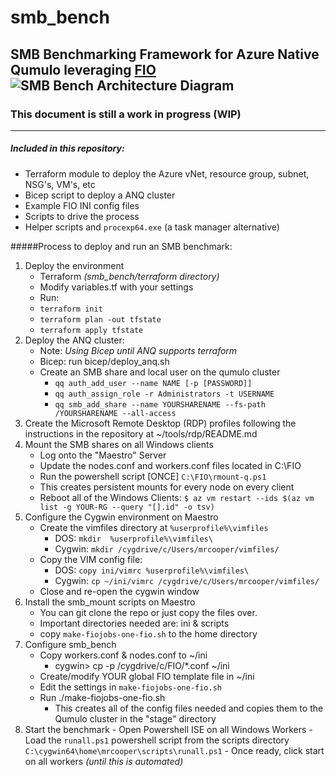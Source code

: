 # smb_bench
SMB Benchmarking Framework for Azure Native Qumulo leveraging [FIO](https://github.com/axboe/fio)
![SMB Bench Architecture Diagram](https://github.com/qumulokmac/smb_bench/docs/smb_bench_diagram_anq.png)
---
### This document is still a work in progress (WIP)
---
##### Included in this repository: 

- Terraform module to deploy the Azure vNet, resource group, subnet, NSG's, VM's, etc
- Bicep script to deploy a ANQ cluster
- Example FIO INI config files 
- Scripts to drive the process
- Helper scripts and `procexp64.exe` (a task manager alternative)

#####Process to deploy and run an SMB benchmark: 

1. Deploy the environment
	- Terraform *(smb_bench/terraform directory)*
	- Modify variables.tf with your settings
	- Run: 
	- `terraform init`
	- `terraform plan -out tfstate`
	- `terraform apply tfstate`
2. Deploy the ANQ cluster: 
	- Note: *Using Bicep until ANQ supports terraform*
	- Bicep: run bicep/deploy_anq.sh	
	- Create an SMB share and local user on the qumulo cluster 
		- `qq auth_add_user --name NAME [-p [PASSWORD]]`
		- `qq auth_assign_role -r Administrators -t USERNAME`
		- `qq smb_add_share --name YOURSHARENAME --fs-path /YOURSHARENAME --all-access`
3. Create the Microsoft Remote Desktop (RDP) profiles following the instructions in the repository at ~/tools/rdp/README.md
4. Mount the SMB shares on all Windows clients
	- Log onto the "Maestro" Server
	- Update the nodes.conf and workers.conf files located in C:\FIO 
	- Run the powershell script [ONCE] `C:\FIO\rmount-q.ps1` 
	- This creates persistent mounts for every node on every client
	- Reboot all of the Windows Clients:
		`$ az vm restart --ids $(az vm list -g YOUR-RG --query "[].id" -o tsv)`
5. Configure the Cygwin environment on Maestro
	- Create the vimfiles directory at `%userprofile%\vimfiles`
		- DOS: `mkdir  %userprofile%\vimfiles\`
		- Cygwin: `mkdir /cygdrive/c/Users/mrcooper/vimfiles/`
	- Copy the VIM config file: 
		- DOS: `copy ini/vimrc %userprofile%\vimfiles\`
		- Cygwin: `cp ~/ini/vimrc /cygdrive/c/Users/mrcooper/vimfiles/`
	- Close and re-open the cygwin window
6. Install the smb_mount scripts on Maestro
	- You can git clone the repo or just copy the files over. 
	- Important directories needed are: ini & scripts
	- copy `make-fiojobs-one-fio.sh` to the home directory 
7. Configure smb_bench
	- Copy workers.conf & nodes.conf to ~/ini 
		- cygwin> cp -p /cygdrive/c/FIO/*.conf ~/ini
	- Create/modify YOUR global FIO template file in ~/ini
	- Edit the settings in `make-fiojobs-one-fio.sh`
	- Run ./make-fiojobs-one-fio.sh 
		- This creates all of the config files needed and copies them to the Qumulo cluster in the "stage" directory
8. Start the benchmark 
		- Open Powershell ISE on all Windows Workers
		- Load the `runall.ps1` powershell script from the scripts directory `C:\cygwin64\home\mrcooper\scripts\runall.ps1`
		- Once ready, click start on all workers *(until this is automated)*



